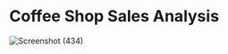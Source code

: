 # Coffee Shop Sales Analysis

![Screenshot (434)](https://github.com/user-attachments/assets/c9b33b06-343b-408d-af03-62cb193f6569)
